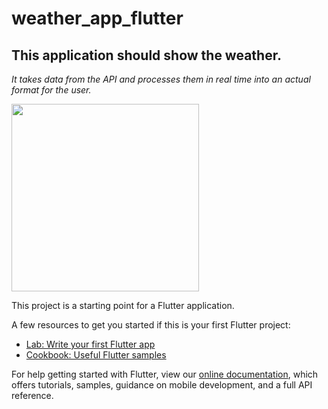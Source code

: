 # weather_app_flutter


## This application should show the weather.
*It takes data from the API and processes them in real time into an actual format for the user.*

**<img src="https://user-images.githubusercontent.com/78036389/140585244-e6547b1b-7332-4de7-8991-de2d1ab15d28.png" width="300" />**


This project is a starting point for a Flutter application.

A few resources to get you started if this is your first Flutter project:

- [Lab: Write your first Flutter app](https://flutter.dev/docs/get-started/codelab)
- [Cookbook: Useful Flutter samples](https://flutter.dev/docs/cookbook)

For help getting started with Flutter, view our
[online documentation](https://flutter.dev/docs), which offers tutorials,
samples, guidance on mobile development, and a full API reference.
